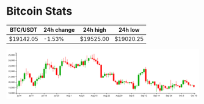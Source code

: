 # Bitcoin Stats

BTC/USDT|24h change|24h high|24h low|
|---|---|---|---|
|$19142.05|-1.53%|$19525.00|$19020.25|

<img src="./chart.svg">
